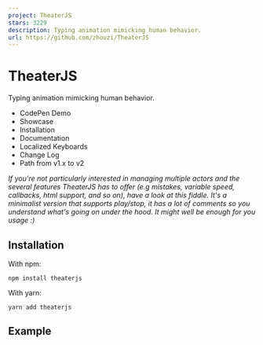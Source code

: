 ```yaml
---
project: TheaterJS
stars: 3229
description: Typing animation mimicking human behavior.
url: https://github.com/zhouzi/TheaterJS
---
```


TheaterJS
=========

Typing animation mimicking human behavior.

-   CodePen Demo
-   Showcase
-   Installation
-   Documentation
-   Localized Keyboards
-   Change Log
-   Path from v1.x to v2

_If you're not particularly interested in managing multiple actors and the several features TheaterJS has to offer (e.g mistakes, variable speed, callbacks, html support, and so on), have a look at this fiddle. It's a minimalist version that supports play/stop, it has a lot of comments so you understand what's going on under the hood. It might well be enough for you usage :)_

Installation
------------

With npm:

```
npm install theaterjs
```

With yarn:

```
yarn add theaterjs
```

Example
-------

<div id\="vader"\></div\>
<div id\="luke"\></div\>

<script src\="path/to/theater.min.js"\></script\>
<script\>
  var theater \= theaterJS();

  theater
    .on("type:start, erase:start", function() {
      // add a class to actor's dom element when he starts typing/erasing
      var actor \= theater.getCurrentActor();
      actor.$element.classList.add("is-typing");
    })
    .on("type:end, erase:end", function() {
      // and then remove it when he's done
      var actor \= theater.getCurrentActor();
      actor.$element.classList.remove("is-typing");
    });

  theater.addActor("vader").addActor("luke");

  theater
    .addScene("vader:Luke...", 400)
    .addScene("luke:What?", 400)
    .addScene("vader:I am", 200, ".", 200, ".", 200, ". ")
    .addScene("Your father!")
    .addScene(theater.replay);
</script\>

Documentation
-------------

To get started, you'll first need to create a new TheaterJS object by eventually providing some options.

**Example**

var theater \= theaterJS({ locale: "fr" });

**Usage**

theaterJS(<options\>)

Param

Default

Description

options

`{autoplay, locale, minSpeed, maxSpeed}`

Options _(see below)_.

Breakdown of the available options:

Option

Default

Description

autoplay

`true`

If true, automatically play the scenario (when calling `addScene`).

locale

`detect`

Determine which keyboard to use when typing random characters (mistakes). Note: `"detect"` is an option to detect the user's locale and use if it's supported.

minSpeed

`{ erase: 80, type: 80 }`

Minimum delay between each typed characters (the lower, the faster).

maxSpeed

`{ erase: 450, type: 450 }`

The maximum delay between each typed characters (the greater, the slower).

Regarding minSpeed and maxSpeed, you can also just pass a number instead of an object. If you do so, this value will be used for both the erase and type speed, e.g:

{
  "minSpeed": {
    "erase": 80,
    "type": 80
  },

  "maxSpeed": {
    "erase": 450,
    "type": 450
  }
}

Is equivalent to:

{
  "minSpeed": 80,
  "maxSpeed": 450
}

TheaterJS objects have two public (read only) properties:

-   `theater.options`: object's options.
-   `theater.status`: object's status (whether "playing", "stopping" or "ready").

### addActor

Add an actor to the casting.

**Example**

var theater \= theaterJS();

theater
  .addActor("vader")
  .addActor("luke", 0.8, ".luke-selector")
  .addActor("yoda", { accuracy: 0.4, speed: 0.6 }, function(displayValue) {
    console.log("%s said yoda", displayValue);
  });

**Usage**

theater.addActor(<name\>, <options\>, <callback\>)

Param

Default

Description

name

Name used to identify the actor.

options

0.8

Actor's options **(see below)**.

callback

**(see below)**

A function to call when actor's display value changes.

Actors have two options:

-   `accuracy` (number between 0 and 1): used to determine how often an actor should make mistakes.
-   `speed` (number between 0 and 1): used to determine how fast the actor types.

Note: the delay between each typed character varies to "mimick human behavior".

An actor callback is a function that is called when its display value is set. It can also be a string, in such case TheaterJS will assume it's a DOM selector and will look for the corresponding element. It's then going to set the element's innerHTML when the value changes. You can safely ignore this argument if you gave the target element an id with the name of the actor, i.e:

theater.addActor("vader");

In this situation, TheaterJS will look for an element that matches the selector `#vader`. Also note that the actor will have an additional `$element` property referring to the DOM element when using a selector string.

### getCurrentActor

Return the actor that is currently playing.

**Example**

var theater \= theaterJS();

theater
  .addActor("vader")
  .addScene("vader:Luke...")
  .addScene(function(done) {
    var vader \= theater.getCurrentActor();
    vader.$element.classList.add("dying");
    done();
  });

**Usage**

theater.getCurrentActor();

### addScene

Add scenes to the scenario and play it if `options.autoplay` is true.

**Example**

var theater \= theaterJS();

theater
  .addActor("vader")
  .addScene("vader:Luke... ", "Listen to me!", 500)
  .addScene(theater.replay);

**Usage**

theater.addScene(<scene\>)

A scene can be of 5 different types:

theater
  .addScene("vader:Luke... ") // 1
  .addScene(800) // 2
  .addScene("I am your father!") // 3
  .addScene(\-7) // 4
  .addScene("mother!")
  .addScene(function(done) {
    // do stuff
    done();
  }); // 5

1.  `.addScene('vader:Luke... ')` erase actor's current display value, then type the new value.
2.  `.addScene(800)` make a break of `800` milliseconds before playing the next scene.
3.  `.addScene('I am your father!')` append value to the current actor's display value.
4.  `.addScene(-7)` erase `7` characters.
5.  `.addScene(fn)` call fn which receives a done callback as first argument (calling `done()` plays the next scene in the scenario).

Note that addScene actually accepts an infinite number of arguments so you could just do:

theater
  .addScene("vader:Luke... ", 800, "I am your father!")
  .addScene(\-7, "mother!")
  .addScene(fn);

### getCurrentSpeech

Return the speech that is currently playing.

**Example**

var theater \= theaterJS();

theater
  .addActor("vader")
  .addScene("vader:Luke...")
  .on("type:start", function() {
    console.log(theater.getCurrentSpeech()); // outputs 'Luke...'
  });

**Usage**

theater.getCurrentSpeech();

### play

Play the scenario.

**Example**

var theater \= theaterJS({ autoplay: false });

theater.addActor("vader").addScene("vader:Luke...");

document.querySelector("button").addEventListener(
  "click",
  function() {
    theater.play();
  },
  false
);

**Usage**

theater.play();

### replay

Replay the scenario from scratch (can be used as a callback to create a loop).

**Example**

var theater \= theaterJS();

theater
  .addActor("vader")
  .addScene("vader:Luke...")
  .addScene(theater.replay);

**Usage**

theater.replay();

### stop

Stop the scenario after the current playing scene ends.

**Example**

var theater \= theaterJS();

theater.addActor("vader").addScene("vader:Luke... ", "I am your father...");

document.querySelector("button").addEventListener(
  "click",
  function() {
    theater.stop();
  },
  false
);

**Usage**

theater.stop();

### on

Add a callback to execute when an event is emitted (e.g when a scene starts/ends).

**Example**

var theater \= theaterJS();

theater
  .on("type:start, erase:start", function() {
    var actor \= theater.getCurrentActor();
    actor.$element.classList.add("blinking-caret");
  })
  .on("type:end, erase:end", function() {
    var actor \= theater.getCurrentActor();
    actor.$element.classList.remove("blinking-caret");
  });

theater.addActor("vader").addScene("vader:Luke...");

**Usage**

theater.on(<eventName\>, <callback\>)

Param

Default

Description

eventName

Event's name to listen to.

callback

Function to call when the event got published.

The callback function receives the event's name as first argument.

A couple of things to note:

-   Listen to all event by using the shortcut: `theater.on('*', callback)`.
-   An event is emitted when a sequence starts (`sequence:start`) and ends (`sequence:end`), e.g `theater.addScene('vader:Luke.', 'vader:I am your father.')` is one sequence.
-   An event is emitted when the scenario starts and ends, respectively `scenario:start` and `scenario:end`.
-   The scenario is stoppable within `:end` event listeners. It means that calling `theater.stop()` within a callback that listen for the `:end` of a scene will stop the scenario. This is useful for asynchronous callbacks (e.g animations).

Localized Keyboards
-------------------

When making a mistake, an actor's gonna type a random character near the one he intended to. Those characters are taken from a "mapped" keyboard that you can configure on TheaterJS' instantiation: `theaterJS({locale: 'en'})`.

Change Log
----------

### 3.2.0 - 2018-06-04

-   add "getCurrentSpeech()"

### 3.1.0 - 2016-11-14

-   add "main" property to the package.json
-   remove irrelevant files from the npm package

### 3.0.0 - 2016-03-20

-   disabling the erase option should still clear display value

### 2.2.1 - 2016-03-19

-   fix end scenes event that throwed an error due to how `.replay()` works

### 2.2.0 - 2016-03-17

-   publish an event when the scenario starts and ends
-   scenario should be stoppable in `:end` events callbacks

### 2.1.0 - 2016-03-15

-   emit an event when a sequence starts and ends

### 2.0.2 - 2016-03-13

-   compile a non-minified version along with the minified one
-   fix `window` detection
-   fix bower.json configuration
-   add support for slash-less void elements (e.g `<br>` instead of `<br/>`)
-   fix play/stop issue #49
-   add option to configure erase's min/max speed independently

### 2.0.1 - 2015-11-02

-   publish to npm, fix for non-browser environment
-   add a `.npmignore` file
-   add source map

### 2.0.0 - 2015-11-02

-   Brand new version
